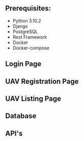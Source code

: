 ## Prerequisites:

- Python 3.10.2
- Django
- PostgreSQL
- Rest Framework
- Docker
- Docker-compose

## Login Page

## UAV Registration Page

## UAV Listing Page

## Database

## API's